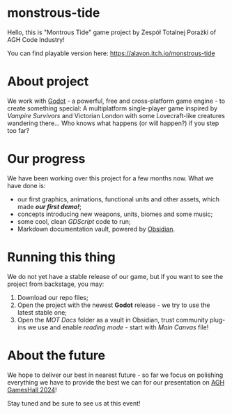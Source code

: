 # monstrous-tide

Hello, this is "Montrous Tide" game project by Zespół Totalnej Porażki of AGH Code Industry!

You can find playable version here: https://alavon.itch.io/monstrous-tide

# About project

We work with [Godot](https://godotengine.org/) - a powerful, free and cross-platform game engine - to create something special: 
A multiplatform single-player game inspired by *Vampire Survivors* and Victorian London with some Lovecraft-like creatures wandering there... Who knows what happens (or will happen?) if you step too far?

# Our progress

We have been working over this project for a few months now. What we have done is:
- our first graphics, animations, functional units and other assets, which made ***our first demo!***;
- concepts introducing new weapons, units, biomes and some music;
- some cool, clean *GDScript* code to run;
- Markdown documentation vault, powered by [Obsidian](https://obsidian.md/).

# Running this thing

We do not yet have a stable release of our game, but if you want to see the project from backstage, you may:
1. Download our repo files;
2. Open the project with the newest **Godot** release - we try to use the latest stable one;
3. Open the *MOT Docs* folder as a vault in Obsidian, trust community plug-ins we use and enable *reading mode* - start with *Main Canvas* file!

# About the future

We hope to deliver our best in nearest future - so far we focus on polishing everything we have to provide the best we can for our presentation on [AGH GamesHall 2024](https://fb.me/e/6HcmINDxF)!

Stay tuned and be sure to see us at this event!
